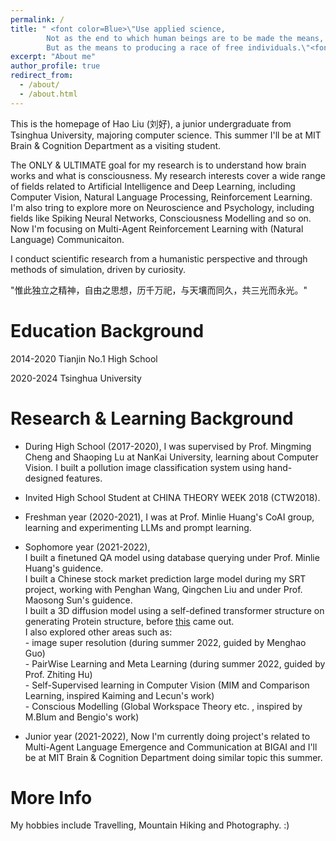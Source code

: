 ```yaml
---
permalink: /
title: " <font color=Blue>\"Use applied science, 
        Not as the end to which human beings are to be made the means, 
        But as the means to producing a race of free individuals.\"<font> "
excerpt: "About me"
author_profile: true
redirect_from: 
  - /about/
  - /about.html
---
```



This is the homepage of Hao Liu (刘好), a junior undergraduate from Tsinghua University, majoring computer science. This summer I'll be at MIT Brain & Cognition Department as a visiting student.

The ONLY & ULTIMATE goal for my research is to understand how brain works and what is consciousness. My research interests cover a wide range of fields related to Artificial Intelligence and Deep Learning, including Computer Vision, Natural Language Processing, Reinforcement Learning. I'm also tring to explore more on Neuroscience and Psychology, including fields like Spiking Neural Networks, Consciousness Modelling and so on. Now I'm focusing on Multi-Agent Reinforcement Learning with (Natural Language) Communicaiton.

I conduct scientific research from a humanistic perspective and through methods of simulation, driven by curiosity.

"惟此独立之精神，自由之思想，历千万祀，与天壤而同久，共三光而永光。"

Education Background
======

2014-2020 Tianjin No.1 High School

2020-2024 Tsinghua University

Research & Learning Background
======

* During High School (2017-2020), I was supervised by Prof. Mingming Cheng and Shaoping Lu at NanKai University, learning about Computer Vision. I built a pollution image classification system using hand-designed features.

* Invited High School Student at CHINA THEORY WEEK 2018 (CTW2018).

* Freshman year (2020-2021), I was at Prof. Minlie Huang's CoAI group, learning and experimenting LLMs and prompt learning.

* Sophomore year (2021-2022), <br />I built a finetuned QA model using database querying under Prof. Minlie Huang's guidence.
                              <br />I built a Chinese stock market prediction large model during my SRT project, working with Penghan Wang, Qingchen Liu and under Prof. Maosong Sun's guidence.
                              <br />I built a 3D diffusion model using a self-defined transformer structure on generating Protein structure, before [this](https://arxiv.org/pdf/2209.15611.pdf) came out.
                              <br />I also explored other areas such as: 
                                                                   <br />- image super resolution (during summer 2022, guided by Menghao Guo)
                                                                   <br /> - PairWise Learning and Meta Learning (during summer 2022, guided by Prof. Zhiting Hu)
                                                                   <br /> - Self-Supervised learning in Computer Vision (MIM and Comparison Learning, inspired Kaiming and Lecun's work)
                                                                   <br /> - Conscious Modelling (Global Workspace Theory etc. , inspired by M.Blum and Bengio's work)
                                                                 
* Junior year (2021-2022), Now I'm currently doing project's related to Multi-Agent Language Emergence and Communication at BIGAI and I'll be at MIT Brain & Cognition Department doing similar topic this summer.

More Info 
======
My hobbies include Travelling, Mountain Hiking and Photography.  :)  
